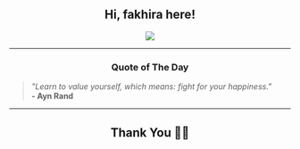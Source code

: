 <h2 align="center"> Hi, fakhira here!</h2>

<p align="center">
<a href="https://github.com/fakhiralkda" alt="github streak"><img src="https://dvst-streak.herokuapp.com/?user=fakhiralkda&theme=tokyonight&fire=DD472C"></a>
</p>

<hr>
<h3 align="center">Quote of The Day</h3>
<p align="center">
<blockquote>
<i>"Learn to value yourself, which means: fight for your happiness."</i>
<br>
<b>- Ayn Rand</b>
</blockquote>
</p>


<hr>
<h2 align="center">Thank You 🙏🏼</h2>
